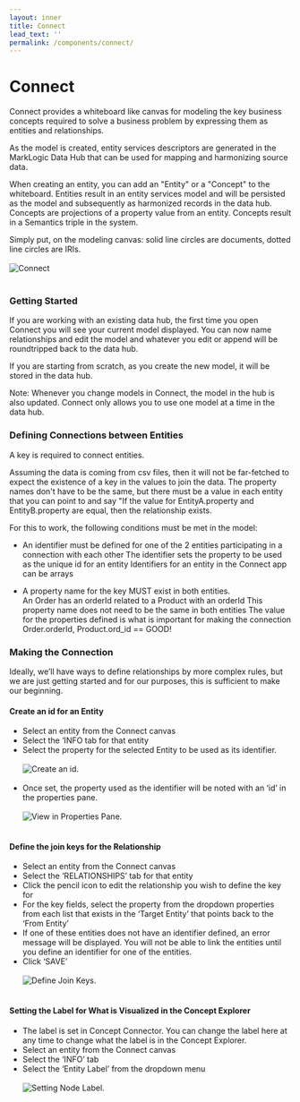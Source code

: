 ```yaml
---
layout: inner
title: Connect
lead_text: ''
permalink: /components/connect/
---
```


# Connect

Connect provides a whiteboard like canvas for modeling the key business concepts required to solve a business problem by expressing them as entities and relationships.  

As the model is created, entity services descriptors are generated in the MarkLogic Data Hub that can be used for mapping and harmonizing source data.

When creating an entity, you can add an "Entity" or a "Concept" to the whiteboard.  Entities result in an entity services model and will be persisted as the model and subsequently as harmonized records in the data hub. Concepts are projections of a property value from an entity.  Concepts result in a Semantics triple in the system.  

Simply put, on the modeling canvas: solid line circles are documents, dotted line circles are IRIs.
<br><br> 
![Connect](/data-hub-central-community/images/ConnectGH.png)
<br><br>

### Getting Started

If you are working with an existing data hub, the first time you open Connect you will see your current model displayed.  You can now name relationships and edit the model and whatever you edit or append will be roundtripped back to the data hub.

If you are starting from scratch, as you create the new model, it will be stored in the data hub.

Note: Whenever you change models in Connect, the model in the hub is also updated. Connect only allows you to use one model at a time in the data hub.  

### Defining Connections between Entities
A key is required to connect entities.

Assuming the data is coming from csv files, then it will not be far-fetched to expect the existence of a key in the values to join the data.  The property names don't have to be the same, but there must be a value in each entity that you can point to and say "If the value for EntityA.property and EntityB.property are equal, then the relationship exists.

For this to work, the following conditions must be met in the model:

* An identifier must be defined for one of the 2 entities participating in a connection with each other 
The identifier sets the property to be used as the unique id for an entity
Identifiers for an entity in the Connect app can be arrays

* A property name for the key MUST exist in both entities.  
An Order has an orderId related to a Product with an orderId
This property name does not need to be the same in both entities
The value for the properties defined is what is important for making the connection
Order.orderId, Product.ord_id == GOOD!

### Making the Connection
Ideally, we’ll have ways to define relationships by more complex rules, but we are just getting started and for our purposes, this is sufficient to make our beginning.

#### **Create an id for an Entity** 
  * Select an entity from the Connect canvas
  * Select the ‘INFO tab for that entity
  * Select the property for the selected Entity to be used as its identifier.
<br><br> 
![Create an id.](/data-hub-central-community/images/connect-1.png)
<br><br>
  * Once set, the property used as the identifier will be noted with an ‘id’ in the properties pane.
<br><br> 
![View in Properties Pane.](/data-hub-central-community/images/connect-2.png)
<br><br>

#### **Define the join keys for the Relationship**
  * Select an entity from the Connect canvas
  * Select the ‘RELATIONSHIPS’ tab for that entity
  * Click the pencil icon to edit the relationship you wish to define the key for
  * For the key fields, select the property from the dropdown properties from each list that exists in the ‘Target Entity’ that points back to the ‘From Entity’
  * If one of these entities does not have an identifier defined, an error message will be displayed. You will not be able to link the entities until you define an identifier for one of the entities.
  * Click ‘SAVE’
<br><br> 
![Define Join Keys.](/data-hub-central-community/images/connect-3.png)
<br><br>

#### **Setting the Label for What is Visualized in the Concept Explorer**
  * The label is set in Concept Connector.  You can change the label here at any time to change what the label is in the Concept Explorer.
  * Select an entity from the Connect canvas
  * Select the ‘INFO’ tab
  * Select the ‘Entity Label’ from the dropdown menu
<br><br> 
![Setting Node Label.](/data-hub-central-community/images/connect-4.png)
<br><br>

 


